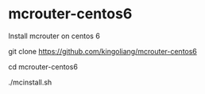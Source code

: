 # mcrouter-centos6
Install mcrouter on centos 6

  git clone https://github.com/kingoliang/mcrouter-centos6

  cd mcrouter-centos6

  ./mcinstall.sh
